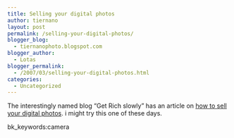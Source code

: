 ```yaml
---
title: Selling your digital photos
author: tiernano
layout: post
permalink: /selling-your-digital-photos/
blogger_blog:
  - tiernanophoto.blogspot.com
blogger_author:
  - Lotas
blogger_permalink:
  - /2007/03/selling-your-digital-photos.html
categories:
  - Uncategorized
---
```

The interestingly named blog &#8220;Get Rich slowly&#8221; has an article on [how to sell your digital photos][1]. i might try this one of these days.

bk_keywords:camera

 [1]: http://www.getrichslowly.org/blog/2007/03/04/an-introduction-to-making-money-selling-digital-photos/